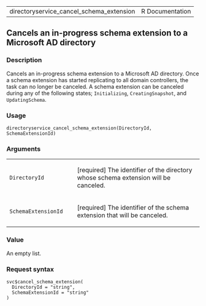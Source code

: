<table style="width: 100%;">
<tbody>
<tr class="odd">
<td>directoryservice_cancel_schema_extension</td>
<td style="text-align: right;">R Documentation</td>
</tr>
</tbody>
</table>

## Cancels an in-progress schema extension to a Microsoft AD directory

### Description

Cancels an in-progress schema extension to a Microsoft AD directory.
Once a schema extension has started replicating to all domain
controllers, the task can no longer be canceled. A schema extension can
be canceled during any of the following states; `Initializing`,
`CreatingSnapshot`, and `UpdatingSchema`.

### Usage

    directoryservice_cancel_schema_extension(DirectoryId, SchemaExtensionId)

### Arguments

<table>
<colgroup>
<col style="width: 35%" />
<col style="width: 65%" />
</colgroup>
<tbody>
<tr class="odd">
<td><code
id="directoryservice_cancel_schema_extension_:_DirectoryId">DirectoryId</code></td>
<td><p>[required] The identifier of the directory whose schema extension
will be canceled.</p></td>
</tr>
<tr class="even">
<td><code
id="directoryservice_cancel_schema_extension_:_SchemaExtensionId">SchemaExtensionId</code></td>
<td><p>[required] The identifier of the schema extension that will be
canceled.</p></td>
</tr>
</tbody>
</table>

### Value

An empty list.

### Request syntax

    svc$cancel_schema_extension(
      DirectoryId = "string",
      SchemaExtensionId = "string"
    )
